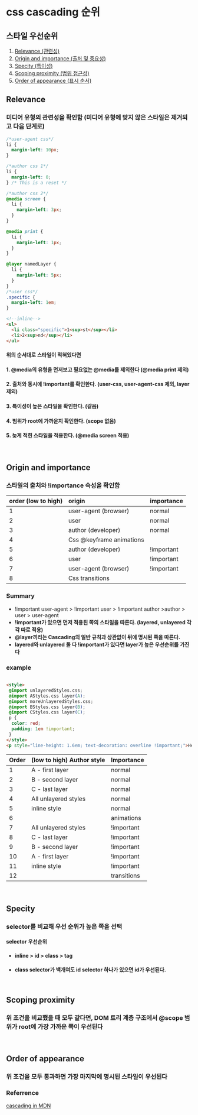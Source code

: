 # css cascading 순위

## 스타일 우선순위

1. [Relevance (관련성)](#relevance)
2. [Origin and importance (출처 및 중요성)](#origin-and-importance)
3. [Specity (특이성)](#specity)
4. [Scoping proximity (범위 접근성)](#scoping-proximity)
5. [Order of appearance (표시 순서)](#order-of-appearance)

## Relevance

### 미디어 유형의 관련성을 확인함 (미디어 유형에 맞지 않은 스타일은 제거되고 다음 단계로)

```css
/*user-agent css*/
li {
  margin-left: 10px;
}

/*author css 1*/
li {
  margin-left: 0;
} /* This is a reset */

/*author css 2*/
@media screen {
  li {
    margin-left: 3px;
  }
}

@media print {
  li {
    margin-left: 1px;
  }
}

@layer namedLayer {
  li {
    margin-left: 5px;
  }
}
/*user css*/
.specific {
  margin-left: 1em;
}

```

```html
<!--inline-->
<ul>
  <li class="specific">1<sup>st</sup></li>
  <li>2<sup>nd</sup></li>
</ul>

```

#### 위의 순서대로 스타일이 적혀있다면

#### 1. @media의 유형을 먼저보고 필요없는 @media를 제외한다 (@media print 제외)

#### 2. 출처와 동시에 !important를 확인한다. (user-css, user-agent-css 제외, layer 제외)

#### 3. 특이성이 높은 스타일을 확인한다. (같음)

#### 4. 범위가 root에 가까운지 확인한다. (scope 없음)

#### 5. 늦게 적힌 스타일을 적용한다. (@media screen 적용)

&nbsp;

## Origin and importance

### 스타일의 출처와 !importance 속성을 확인함

|order (low to high) | origin | importance|
|:-|:-|:-|
|1 | user-agent (browser) | normal|
|2 | user | normal |
|3 | author (developer) | normal |
|4 | Css @keyframe animations | |
|5 | author (developer) | !important|
|6 | user | !important |
|7| user-agent (browser) | !important |
|8| Css transitions | |

### Summary

- !important user-agent > !important user > !important author >author > user > user-agent
- **!important가 있으면 먼저 적용된 쪽의 스타일을 따른다. (layered, unlayered 각각 따로 적용)**
- **@layer끼리는 Cascading의 일반 규칙과 상관없이 뒤에 명시된 쪽을 따른다.**
- **layered와 unlayered 둘 다 !important가 있다면 layer가 높은 우선순위를 가진다**

### example

```html

<style>
 @import unlayeredStyles.css;
 @import AStyles.css layer(A);
 @import moreUnlayeredStyles.css;
 @import BStyles.css layer(B);
 @import CStyles.css layer(C);
 p {
  color: red;
  padding: 1em !important;
 }
</style>
<p style="line-height: 1.6em; text-decoration: overline !important;">Hello</p>
```

|Order| (low to high) Author style |Importance |
|:-|:-|:-|
|1| A - first layer |normal |
|2| B - second layer |normal |
|3| C - last layer |normal |
|4| All unlayered styles |normal |
|5| inline style |normal |
|6| |animations  |
|7| All unlayered styles |!important |
|8| C - last layer |!important |
|9| B - second layer |!important |
|10| A - first layer |!important |
|11| inline style |!important |
|12| |transitions  |

&nbsp;

## Specity

### selector를 비교해 우선 순위가 높은 쪽을 선택

#### selector 우선순위

- #### inline > id > class > tag

- **class selector가 백개여도 id selector 하나가 있으면 id가 우선된다.**

&nbsp;

## Scoping proximity

### 위 조건을 비교했을 때 모두 같다면, DOM 트리 계층 구조에서 @scope 범위가 root에 가장 가까운 쪽이 우선된다

&nbsp;

## Order of appearance

### 위 조건을 모두 통과하면 가장 마지막에 명시된 스타일이 우선된다

### Referrence

[cascading in MDN](https://developer.mozilla.org/en-US/docs/Web/CSS/Cascade#user_stylesheets)
